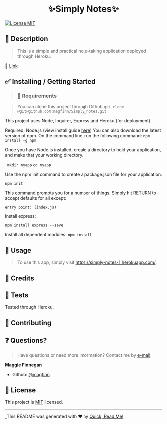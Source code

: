 
<h1 align="center">✨Simply Notes✨</h1>

<p>
<a href="https://opensource.org/licenses/MIT">
<img alt = "License MIT" src="https://img.shields.io/badge/license-MIT-success.svg" target="_blank" /></a>
</p>

## 📜 Description
>This is a simple and practical note-taking application deployed through Heroku.

🔗 <a href = 'https://simply-notes-1.herokuapp.com/'>Link<a/>

## ✅ Installing / Getting Started

> ### 🧰 Requirements

>You can clone this project through Github
```git clone @git@github.com:magfinn/Simply_notes.git ```

This project uses Node, Inquirer, Express and Heroku (for deployment). 

Required: 
Node.js (view install guide <a href="https://docs.npmjs.com/downloading-and-installing-node-js-and-npm"> here</a>)
You can also download the latest version of npm. 
On the command line, run the following command:
``` npm install -g npm ```

Once you have Node.js installed, create a directory to hold your application, and make that your working directory.

``` mkdir myapp```
```cd myapp ```

Use the npm init command to create a package.json file for your application. 

```npm init ```

This command prompts you for a number of things. Simply hit RETURN to accept defaults for all except:

``` entry point: (index.js) ```

Install express:

``` npm install express --save ```

Install all dependent modules: 
``` npm install ```

## 🚀 Usage
>
> To use this app, simply visit https://simply-notes-1.herokuapp.com/.

## 🙌 Credits

## 🚥 Tests

Tested through Heroku.

## 🤝 Contributing

## ❓ Questions?

> Have questions or need more information? Contact me by <a href='mailto:wisner.maggiel@gmail.com'>e-mail</a>.

**Maggie Finnegan**

- Github: [@magfinn](https://github.com/magfinn)

## 📝 License

This project is [MIT](https://opensource.org/licenses/MIT) licensed.

---

_This README was generated with ❤️ by [Quick, Read Me!](https://github.com/magfinn/Quick-README-)
